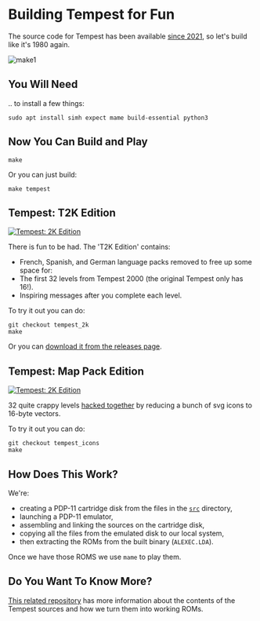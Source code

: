 # Building Tempest for Fun
The source code for Tempest has been available [since 2021](https://github.com/historicalsource/tempest/),
so let's build like it's 1980 again.

![make1](https://github.com/user-attachments/assets/934b9f18-43cd-4606-ad6b-375830a1423a)

## You Will Need
.. to install a few things:
```
sudo apt install simh expect mame build-essential python3
```

## Now You Can Build and Play
```
make
```

Or you can just build:
```
make tempest
```

## Tempest: T2K Edition
[![Tempest: 2K Edition](http://img.youtube.com/vi/qDXQXmQkNSQ/0.jpg)](http://www.youtube.com/watch?v=qDXQXmQkNSQ "Tempest: 2K Edition")

There is fun to be had. The 'T2K Edition' contains:
* French, Spanish, and German language packs removed to free up some space for:
* The first 32 levels from Tempest 2000 (the original Tempest only has 16!).
* Inspiring messages after you complete each level.

To try it out you can do:

```
git checkout tempest_2k
make
```
Or you can [download it from the releases page](https://github.com/mwenge/tempest_fun/releases/v0.01).

## Tempest: Map Pack Edition
[![Tempest: 2K Edition](http://img.youtube.com/vi/2cmWqcAvlZU/0.jpg)](http://www.youtube.com/watch?v=2cmWqcAvlZU "Tempest: Map Pack")

32 quite crappy levels [hacked together](https://github.com/mwenge/tempest/blob/master/notebooks/Vectorize%20Images.ipynb) by
reducing a bunch of svg icons to 16-byte vectors. 

To try it out you can do:

```
git checkout tempest_icons
make
```

## How Does This Work?
We're:
* creating a PDP-11 cartridge disk from the files in the [`src`](./src) directory, 
* launching a PDP-11 emulator, 
* assembling and linking the sources on the cartridge disk, 
* copying all the files from the emulated disk to our local system,
* then extracting the ROMs from the built binary (`ALEXEC.LDA`).

Once we have those ROMS we use `mame` to play them.

## Do You Want To Know More?
[This related repository](https://github.com/mwenge/tempest) has more information about the contents of the 
Tempest sources and how we turn them into working ROMs.

